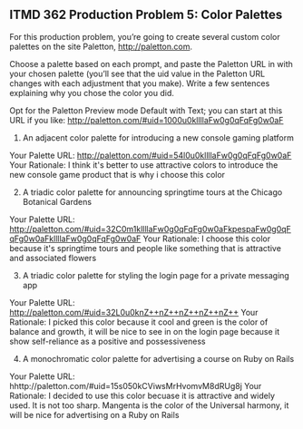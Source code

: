 ## ITMD 362 Production Problem 5: Color Palettes

For this production problem, you’re going to create several custom color palettes on the site Paletton, http://paletton.com.

Choose a palette based on each prompt, and paste the Paletton URL in with your chosen palette (you’ll see that the uid value in the Paletton URL changes with each adjustment that you make). Write a few sentences explaining why you chose the color you did.

Opt for the Paletton Preview mode Default with Text; you can start at this URL if you like: http://paletton.com/#uid=1000u0kllllaFw0g0qFqFg0w0aF

1. An adjacent color palette for introducing a new console gaming platform

Your Palette URL: http://paletton.com/#uid=54l0u0kllllaFw0g0qFqFg0w0aF
Your Rationale: I think it's better to use attractive colors to introduce the new console game product that is why i choose this color

2. A triadic color palette for announcing springtime tours at the Chicago Botanical Gardens

Your Palette URL: http://paletton.com/#uid=32C0m1kllllaFw0g0qFqFg0w0aFkpespaFw0g0qFqFg0w0aFkllllaFw0g0qFqFg0w0aF
Your Rationale: I choose this color because it's springtime tours and people like something that is attractive and associated flowers

3. A triadic color palette for styling the login page for a private messaging app

Your Palette URL: http://paletton.com/#uid=32L0u0knZ++nZ++nZ++nZ++nZ++
Your Rationale: I picked this color because it cool and green is the color of balance and growth, it will be nice to see in on the login page because it show self-reliance as a positive and possessiveness

4. A monochromatic color palette for advertising a course on Ruby on Rails

Your Palette URL: hhttp://paletton.com/#uid=15s050kCViwsMrHvomvM8dRUg8j
Your Rationale: I decided to use this color becuase it is attractive and widely used. It is not too sharp. Mangenta is the color of the Universal harmony, it will be nice for advertising on a Ruby on Rails


